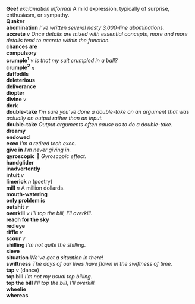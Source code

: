 __Gee!__ _exclamation_ _informal_ A mild expression, typically of surprise, enthusiasm, or sympathy.  
__Quaker__  
__abomination__ _I’ve written several nasty 3,000-line abominations._  
__accrete__ _v_ _Once details are mixed with essential concepts, more and more details tend to accrete within the function._  
__chances are__  
__compulsory__  
__crumple<sup>1</sup>__ _v_ _Is that my suit crumpled in a ball?_  
__crumple<sup>2</sup>__ _n_  
__daffodils__  
__deleterious__  
__deliverance__  
__diopter__  
__divine__ _v_  
__dork__  
__double-take__ _I’m sure you’ve done a double-take on an argument that was actually an output rather than an input._  
__double-take__ _Output arguments often cause us to do a double-take._  
__dreamy__  
__endowed__  
__exec__ _I'm a retired tech exec._  
__give in__ _I'm never giving in._  
__gyroscopic__ :mega: _Gyroscopic effect._  
__handglider__  
__inadvertently__  
__intuit__ _v_  
__limerick__ _n_ (poetry)  
__mill__ _n_ A million dollards.  
__mouth-watering__  
__only problem is__  
__outshit__ _v_  
__overkill__ _v_ _I'll top the bill, I'll overkill._  
__reach for the sky__  
__red eye__  
__riffle__ _v_  
__scour__ _v_  
__shilling__ _I'm not quite the shilling._  
__sieve__  
__situation__ _We've got a situation in there!_  
__swiftness__ _The days of our lives have flown in the swiftness of time._  
__tap__ _v_ (dance)  
__top bill__ _I'm not my usual top billing._  
__top the bill__ _I'll top the bill, I'll overkill._  
__wheelie__  
__whereas__  
